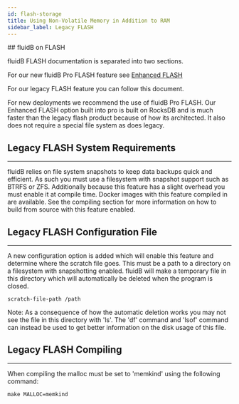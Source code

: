 ```yaml
---
id: flash-storage
title: Using Non-Volatile Memory in Addition to RAM
sidebar_label: Legacy FLASH
---
```

<div id="blog_body">
## fluidB on FLASH

fluidB FLASH documentation is separated into two sections.

For our new fluidB Pro FLASH feature see [Enhanced FLASH](https://docs.fluidB.dev/docs/pro-flash)

For our legacy FLASH feature you can follow this document.

For new deployments we recommend the use of fluidB Pro FLASH. Our Enhanced FLASH option built into pro is built on RocksDB and is much faster than the legacy flash product because of how its architected. It also does not require a special file system as does legacy. 


## Legacy FLASH System Requirements
-------------------

fluidB relies on file system snapshots to keep data backups quick and efficient.  As such you must use a filesystem with snapshot support such as BTRFS or ZFS.  Additionally because this feature has a slight overhead you must enable it at compile time.  Docker images with this feature compiled in are available.  See the compiling section for more information on how to build from source with this feature enabled.

## Legacy FLASH Configuration File
------------------

A new configuration option is added which will enable this feature and determine where the scratch file goes.  This must be a path to a directory on a filesystem with snapshotting enabled.  fluidB will make a temporary file in this directory which will automatically be deleted when the program is closed.

    scratch-file-path /path

Note: As a consequence of how the automatic deletion works you may not see the file in this directory with 'ls'.  The 'df' command and 'lsof' command can instead be used to get better information on the disk usage of this file.

## Legacy FLASH Compiling
---------

When compiling the malloc must be set to 'memkind' using the following command:

    make MALLOC=memkind
</div>
